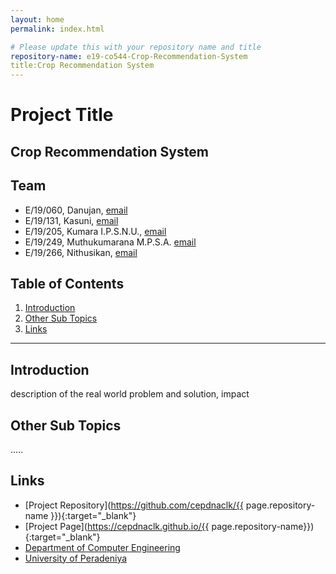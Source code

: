 ```yaml
---
layout: home
permalink: index.html

# Please update this with your repository name and title
repository-name: e19-co544-Crop-Recommendation-System
title:Crop Recommendation System
---
```


[comment]: # "This is the standard layout for the project, but you can clean this and use your own template"

# Project Title
Crop Recommendation System
---

<!-- 
This is a sample image, to show how to add images to your page. To learn more options, please refer [this](https://projects.ce.pdn.ac.lk/docs/faq/how-to-add-an-image/)

![Sample Image](./images/sample.png)
 -->

## Team
-  E/19/060, Danujan, [email](mailto:e19060@eng.pdn.ac.lk)
-  E/19/131, Kasuni, [email](mailto:e19131@eng.pdn.ac.lk)
-  E/19/205, Kumara I.P.S.N.U., [email](mailto:e19205@eng.pdn.ac.lk)
-  E/19/249, Muthukumarana M.P.S.A. [email](mailto:e19249@eng.pdn.ac.lk)
-  E/19/266, Nithusikan, [email](mailto:e19266@eng.pdn.ac.lk)

## Table of Contents
1. [Introduction](#introduction)
2. [Other Sub Topics](#other-sub-topics)
3. [Links](#links)

---

## Introduction

 description of the real world problem and solution, impact

## Other Sub Topics

.....

## Links

- [Project Repository](https://github.com/cepdnaclk/{{ page.repository-name }}){:target="_blank"}
- [Project Page](https://cepdnaclk.github.io/{{ page.repository-name}}){:target="_blank"}
- [Department of Computer Engineering](http://www.ce.pdn.ac.lk/)
- [University of Peradeniya](https://eng.pdn.ac.lk/)


[//]: # (Please refer this to learn more about Markdown syntax)
[//]: # (https://github.com/adam-p/markdown-here/wiki/Markdown-Cheatsheet)
